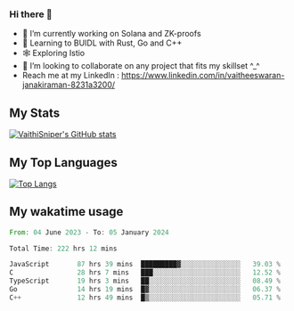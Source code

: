 ### Hi there 👋

- 🔭 I’m currently working on Solana and ZK-proofs
- 📖 Learning to BUIDL with Rust, Go and C++
- 🕸️ Exploring Istio
- 👯 I’m looking to collaborate on any project that fits my skillset ^_^
- Reach me at my LinkedIn : https://www.linkedin.com/in/vaitheeswaran-janakiraman-8231a3200/

## My Stats
[![VaithiSniper's GitHub stats](https://github-readme-stats.vercel.app/api?username=VaithiSniper&hide=stars&theme=radical)](https://github.com/anuraghazra/github-readme-stats)

## My Top Languages

[![Top Langs](https://github-readme-stats.vercel.app/api/top-langs/?username=VaithiSniper&layout=compact)](https://github.com/anuraghazra/github-readme-stats)

## My wakatime usage

<!--START_SECTION:waka-->

```rust
From: 04 June 2023 - To: 05 January 2024

Total Time: 222 hrs 12 mins

JavaScript       87 hrs 39 mins  █████████▓░░░░░░░░░░░░░░░   39.03 %
C                28 hrs 7 mins   ███░░░░░░░░░░░░░░░░░░░░░░   12.52 %
TypeScript       19 hrs 3 mins   ██░░░░░░░░░░░░░░░░░░░░░░░   08.49 %
Go               14 hrs 19 mins  █▓░░░░░░░░░░░░░░░░░░░░░░░   06.37 %
C++              12 hrs 49 mins  █▒░░░░░░░░░░░░░░░░░░░░░░░   05.71 %
```

<!--END_SECTION:waka-->
